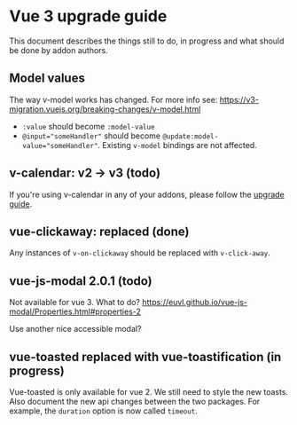 
# Vue 3 upgrade guide
This document describes the things still to do, in progress and what should be done by addon authors.

## Model values
The way v-model works has changed. For more info see: https://v3-migration.vuejs.org/breaking-changes/v-model.html
- `:value` should become `:model-value`
- `@input="someHandler"` should become `@update:model-value="someHandler"`. 
Existing `v-model` bindings are not affected.

## v-calendar: v2 -> v3 (todo)
If you're using v-calendar in any of your addons, please follow the [upgrade guide](https://vcalendar.io/getting-started/upgrade-guide.html).

## vue-clickaway: replaced (done)
Any instances of `v-on-clickaway` should be replaced with `v-click-away`.

## vue-js-modal 2.0.1 (todo) 
Not available for vue 3. What to do?
https://euvl.github.io/vue-js-modal/Properties.html#properties-2

Use another nice accessible modal?

## vue-toasted replaced with vue-toastification (in progress)
Vue-toasted is only available for vue 2. We still need to style the new toasts.
Also document the new api changes between the two packages.
For example, the `duration` option is now called `timeout`.